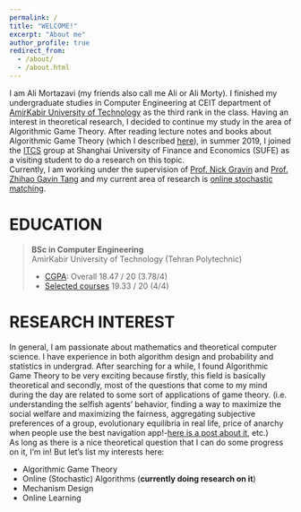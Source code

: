 ```yaml
---
permalink: /
title: "WELCOME!"
excerpt: "About me"
author_profile: true
redirect_from: 
  - /about/
  - /about.html
---
```

I am Ali Mortazavi (my friends also call me Ali or Ali Morty). I finished my undergraduate studies in Computer Engineering at CEIT department of [AmirKabir University of Technology](https://alimorty.github.io//posts/2019-08-03-About-Amirkabir-University-of-Technology/) as the third rank in the class. Having an interest in theoretical research, I decided to continue my study in the area of Algorithmic Game Theory. After reading lecture notes and books about Algorithmic Game Theory (which I described [here](https://alimorty.github.io//cv/)), in summer 2019, I joined the [ITCS](http://itcs.shufe.edu.cn/people/) group at Shanghai University of Finance and Economics (SUFE) as a visiting student to do a research on this topic.<br>
Currently, I am working under the supervision of [Prof. Nick Gravin](https://scholar.google.com/citations?user=g65nv5cAAAAJ&hl=en) and [Prof. Zhihao Gavin Tang](http://itcs.shufe.edu.cn/~zhtang/) and my current area of research is [online stochastic matching](https://alimorty.github.io//posts/2019-11-06-Online-Stochastic-Matching/). <br>



 



EDUCATION
======
> **BSc in Computer Engineering** <br>
> AmirKabir University of Technology (Tehran Polytechnic)
> * [CGPA](https://github.com/AliMorty/AliMorty.github.io/raw/master/files/Transcript_Ali_Mortazavi.pdf):   Overall         18.47 / 20 (3.78/4)
> * [Selected courses](https://alimorty.github.io//education/)   19.33 / 20 (4/4) <br>
                                                                  
RESEARCH INTEREST
======

In general, I am passionate about mathematics and theoretical computer science. I have experience in both algorithm design and probability and statistics in undergrad. After searching for a while, I found Algorithmic Game Theory to be very exciting because firstly, this field is basically theoretical and secondly, most of the questions that come to my mind during the day are related to some sort of applications of game theory. (i.e. understanding the selfish agents’ behavior, finding a way to maximize the social welfare and maximizing the fairness, aggregating subjective preferences of a group, evolutionary equilibria in real life, price of anarchy when people use the best navigation app!-[here is a post about it](https://alimorty.github.io//posts/2019-08-12-Baraess-Paradox-and-Smartphone-Navigator-Applications/), etc.) <br>
As long as there is a nice theoretical question that I can do some progress on it, I’m in! But let’s list my interests here:<br>

* Algorithmic Game Theory
* Online (Stochastic) Algorithms (**currently doing research on it**)
* Mechanism Design
* Online Learning








  





